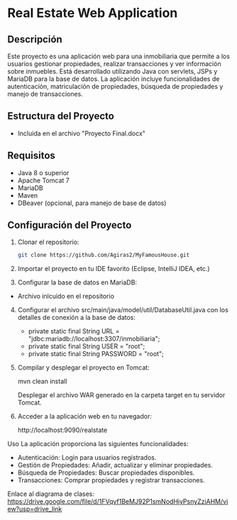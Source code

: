 # Real Estate Web Application

## Descripción

Este proyecto es una aplicación web para una inmobiliaria que permite a los usuarios gestionar propiedades, realizar transacciones y ver información sobre inmuebles. Está desarrollado utilizando Java con servlets, JSPs y MariaDB para la base de datos. La aplicación incluye funcionalidades de autenticación, matriculación de propiedades, búsqueda de propiedades y manejo de transacciones.

## Estructura del Proyecto

- Incluida en el archivo "Proyecto Final.docx"


## Requisitos

- Java 8 o superior
- Apache Tomcat 7
- MariaDB
- Maven
- DBeaver (opcional, para manejo de base de datos)

## Configuración del Proyecto

1. Clonar el repositorio:

   ```bash
   git clone https://github.com/Agiras2/MyFamousHouse.git


2. Importar el proyecto en tu IDE favorito (Eclipse, IntelliJ IDEA, etc.)

3. Configurar la base de datos en MariaDB:

 - Archivo inlcuido en el repositorio


4. Configurar el archivo src/main/java/model/util/DatabaseUtil.java con los detalles de conexión a la base de datos:

   - private static final String URL = "jdbc:mariadb://localhost:3307/inmobiliaria";
   - private static final String USER = "root";
   - private static final String PASSWORD = "root";

5. Compilar y desplegar el proyecto en Tomcat:

   mvn clean install
   
   Desplegar el archivo WAR generado en la carpeta target en tu servidor Tomcat.


6. Acceder a la aplicación web en tu navegador:

   http://localhost:9090/realstate


Uso
La aplicación proporciona las siguientes funcionalidades:

- Autenticación: Login para usuarios registrados.
- Gestión de Propiedades: Añadir, actualizar y eliminar propiedades.
- Búsqueda de Propiedades: Buscar propiedades disponibles.
- Transacciones: Comprar propiedades y registrar transacciones.


Enlace al diagrama de clases:
https://drive.google.com/file/d/1FVqyf1BeMJ92P1smNodHiyPsnyZziAHM/view?usp=drive_link
